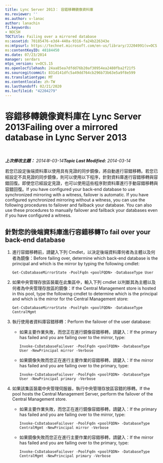 ```yaml
---
title: Lync Server 2013： 容錯移轉鏡像資料庫
ms.reviewer: ''
ms.author: v-lanac
author: lanachin
f1.keywords:
- NOCSH
TOCTitle: Failing over a mirrored database
ms:assetid: 70185476-e3d4-440a-9316-fa24b226343e
ms:mtpsurl: https://technet.microsoft.com/en-us/library/JJ204991(v=OCS.15)
ms:contentKeyID: 48184450
ms.date: 07/23/2014
manager: serdars
mtps_version: v=OCS.15
ms.openlocfilehash: 24aa85ea7dfdd76b20af30954ea2480fba2f21f5
ms.sourcegitcommit: 831d141dfc5a49dd764cb296b73b63e5a9f8e599
ms.translationtype: MT
ms.contentlocale: zh-TW
ms.lasthandoff: 02/21/2020
ms.locfileid: "42204279"
---
```

<div data-xmlns="http://www.w3.org/1999/xhtml">

<div class="topic" data-xmlns="http://www.w3.org/1999/xhtml" data-msxsl="urn:schemas-microsoft-com:xslt" data-cs="https://msdn.microsoft.com/">

<div data-asp="https://msdn2.microsoft.com/asp">

# <a name="failing-over-a-mirrored-database-in-lync-server-2013"></a><span data-ttu-id="29d28-102">容錯移轉鏡像資料庫在 Lync Server 2013</span><span class="sxs-lookup"><span data-stu-id="29d28-102">Failing over a mirrored database in Lync Server 2013</span></span>

</div>

<div id="mainSection">

<div id="mainBody">

<span> </span>

<span data-ttu-id="29d28-103">_**上次修改主題：** 2014年-03-14_</span><span class="sxs-lookup"><span data-stu-id="29d28-103">_**Topic Last Modified:** 2014-03-14_</span></span>

<span data-ttu-id="29d28-p101">若您已設定後端資料庫以使用具有見證的同步鏡像，將自動進行容錯移轉。若您已經設定不具見證的同步鏡像，則可以使用以下程序，針對資料庫進行容錯移轉與容錯回復。即使您已經設定見證，也可以使用這些程序對資料庫進行手動容錯移轉與容錯回復。</span><span class="sxs-lookup"><span data-stu-id="29d28-p101">If you have configured your back-end database to use synchronized mirroring with a witness, failover is automatic. If you have configured synchronized mirroring without a witness, you can use the following procedures to failover and failback your database. You can also use these procedures to manually failover and failback your databases even if you have configured a witness.</span></span>

<div>

## <a name="to-fail-over-your-back-end-database"></a><span data-ttu-id="29d28-107">針對您的後端資料庫進行容錯移轉</span><span class="sxs-lookup"><span data-stu-id="29d28-107">To fail over your back-end database</span></span>

1.  <span data-ttu-id="29d28-108">進行容錯移轉前，請鍵入下列 Cmdlet，以決定後端資料庫何者為主體以及何者為鏡像：</span><span class="sxs-lookup"><span data-stu-id="29d28-108">Before failing over, determine which back-end database is the principal and which is the mirror by typing the following cmdlet:</span></span>
    
        Get-CsDatabaseMirrorState -PoolFqdn <poolFQDN> -DatabaseType User

2.  <span data-ttu-id="29d28-109">如果中央管理存放區裝載在此集區中，輸入下列 cmdlet 以判斷其為主體以及何者為中央管理存放區的鏡像：</span><span class="sxs-lookup"><span data-stu-id="29d28-109">If the Central Management store is hosted in this pool, type the following cmdlet to determine which is the principal and which is the mirror for the Central Management store:</span></span>
    
        Get-CsDatabaseMirrorState -PoolFqdn <poolFQDN> -DatabaseType CentralMgmt

3.  <span data-ttu-id="29d28-110">執行使用者資料庫容錯移轉：</span><span class="sxs-lookup"><span data-stu-id="29d28-110">Perform the failover of the user database:</span></span>
    
      - <span data-ttu-id="29d28-111">如果主要作業失敗，而您正在進行鏡像容錯移轉，請鍵入：</span><span class="sxs-lookup"><span data-stu-id="29d28-111">If the primary has failed and you are failing over to the mirror, type:</span></span>
        
            Invoke-CsDatabaseFailover -PoolFqdn <poolFQDN> -DatabaseType User -NewPrincipal mirror -Verbose
    
      - <span data-ttu-id="29d28-112">如果鏡像失敗而您正在進行主要作業的容錯移轉，請鍵入：</span><span class="sxs-lookup"><span data-stu-id="29d28-112">If the mirror has failed and you are failing over to the primary, type:</span></span>
        
            Invoke-CsDatabaseFailover -PoolFqdn <poolFQDN> -DatabaseType User -NewPrincipal primary -Verbose

4.  <span data-ttu-id="29d28-113">如果該集區裝載中央管理伺服器，執行中央管理存放區容錯的移轉。</span><span class="sxs-lookup"><span data-stu-id="29d28-113">If the pool hosts the Central Management Server, perform the failover of the Central Management store.</span></span>
    
      - <span data-ttu-id="29d28-114">如果主要作業失敗，而您正在進行鏡像容錯移轉，請鍵入：</span><span class="sxs-lookup"><span data-stu-id="29d28-114">If the primary has failed and you are failing over to the mirror, type:</span></span>
        
            Invoke-CsDatabaseFailover -PoolFqdn <poolFQDN> -DatabaseType CentralMgmt -NewPrincipal mirror -Verbose
    
      - <span data-ttu-id="29d28-115">如果鏡像失敗而您正在進行主要作業的容錯移轉，請鍵入：</span><span class="sxs-lookup"><span data-stu-id="29d28-115">If the mirror has failed and you are failing over to the primary, type:</span></span>
        
            Invoke-CsDatabaseFailover -PoolFqdn <poolFQDN> -DatabaseType CentralMgmt -NewPrincipal primary -Verbose

</div>

</div>

<span> </span>

</div>

</div>

</div>

